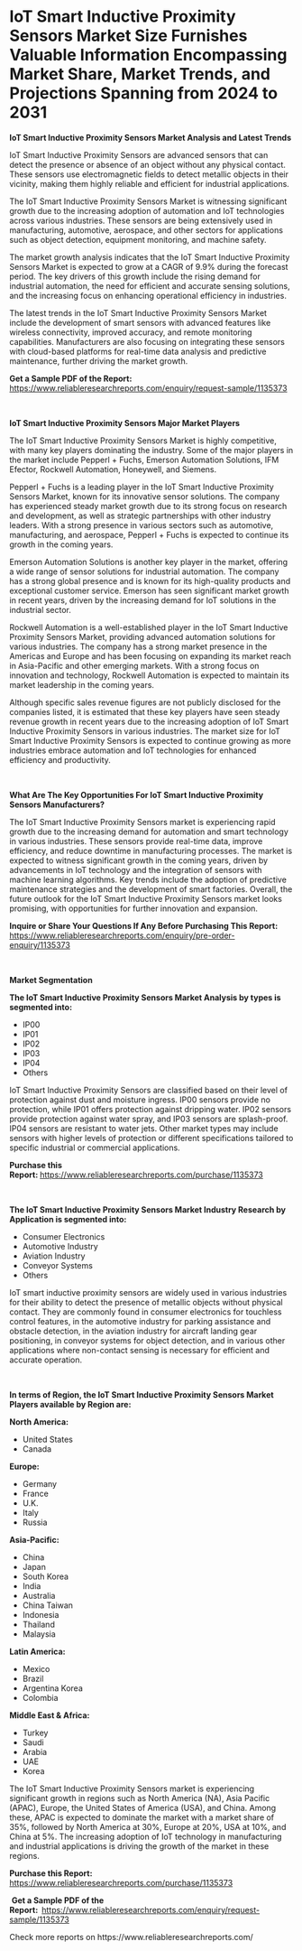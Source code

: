 <p><h1>IoT Smart Inductive Proximity Sensors Market Size Furnishes Valuable Information Encompassing Market Share, Market Trends, and Projections Spanning from 2024 to 2031</h1></p><p><strong>IoT Smart Inductive Proximity Sensors Market Analysis and Latest Trends</strong></p>
<p><p>IoT Smart Inductive Proximity Sensors are advanced sensors that can detect the presence or absence of an object without any physical contact. These sensors use electromagnetic fields to detect metallic objects in their vicinity, making them highly reliable and efficient for industrial applications.</p><p>The IoT Smart Inductive Proximity Sensors Market is witnessing significant growth due to the increasing adoption of automation and IoT technologies across various industries. These sensors are being extensively used in manufacturing, automotive, aerospace, and other sectors for applications such as object detection, equipment monitoring, and machine safety.</p><p>The market growth analysis indicates that the IoT Smart Inductive Proximity Sensors Market is expected to grow at a CAGR of 9.9% during the forecast period. The key drivers of this growth include the rising demand for industrial automation, the need for efficient and accurate sensing solutions, and the increasing focus on enhancing operational efficiency in industries.</p><p>The latest trends in the IoT Smart Inductive Proximity Sensors Market include the development of smart sensors with advanced features like wireless connectivity, improved accuracy, and remote monitoring capabilities. Manufacturers are also focusing on integrating these sensors with cloud-based platforms for real-time data analysis and predictive maintenance, further driving the market growth.</p></p>
<p><strong>Get a Sample PDF of the Report:&nbsp;</strong> <a href="https://www.reliableresearchreports.com/enquiry/request-sample/1135373">https://www.reliableresearchreports.com/enquiry/request-sample/1135373</a></p>
<p>&nbsp;</p>
<p><strong>IoT Smart Inductive Proximity Sensors Major Market Players</strong></p>
<p><p>The IoT Smart Inductive Proximity Sensors Market is highly competitive, with many key players dominating the industry. Some of the major players in the market include Pepperl + Fuchs, Emerson Automation Solutions, IFM Efector, Rockwell Automation, Honeywell, and Siemens.</p><p>Pepperl + Fuchs is a leading player in the IoT Smart Inductive Proximity Sensors Market, known for its innovative sensor solutions. The company has experienced steady market growth due to its strong focus on research and development, as well as strategic partnerships with other industry leaders. With a strong presence in various sectors such as automotive, manufacturing, and aerospace, Pepperl + Fuchs is expected to continue its growth in the coming years.</p><p>Emerson Automation Solutions is another key player in the market, offering a wide range of sensor solutions for industrial automation. The company has a strong global presence and is known for its high-quality products and exceptional customer service. Emerson has seen significant market growth in recent years, driven by the increasing demand for IoT solutions in the industrial sector.</p><p>Rockwell Automation is a well-established player in the IoT Smart Inductive Proximity Sensors Market, providing advanced automation solutions for various industries. The company has a strong market presence in the Americas and Europe and has been focusing on expanding its market reach in Asia-Pacific and other emerging markets. With a strong focus on innovation and technology, Rockwell Automation is expected to maintain its market leadership in the coming years.</p><p>Although specific sales revenue figures are not publicly disclosed for the companies listed, it is estimated that these key players have seen steady revenue growth in recent years due to the increasing adoption of IoT Smart Inductive Proximity Sensors in various industries. The market size for IoT Smart Inductive Proximity Sensors is expected to continue growing as more industries embrace automation and IoT technologies for enhanced efficiency and productivity.</p></p>
<p>&nbsp;</p>
<p><strong>What Are The Key Opportunities For IoT Smart Inductive Proximity Sensors Manufacturers?</strong></p>
<p><p>The IoT Smart Inductive Proximity Sensors market is experiencing rapid growth due to the increasing demand for automation and smart technology in various industries. These sensors provide real-time data, improve efficiency, and reduce downtime in manufacturing processes. The market is expected to witness significant growth in the coming years, driven by advancements in IoT technology and the integration of sensors with machine learning algorithms. Key trends include the adoption of predictive maintenance strategies and the development of smart factories. Overall, the future outlook for the IoT Smart Inductive Proximity Sensors market looks promising, with opportunities for further innovation and expansion.</p></p>
<p><strong>Inquire or Share Your Questions If Any Before Purchasing This Report:</strong> <a href="https://www.reliableresearchreports.com/enquiry/pre-order-enquiry/1135373">https://www.reliableresearchreports.com/enquiry/pre-order-enquiry/1135373</a></p>
<p>&nbsp;</p>
<p><strong>Market Segmentation</strong></p>
<p><strong>The IoT Smart Inductive Proximity Sensors Market Analysis by types is segmented into:</strong></p>
<p><ul><li>IP00</li><li>IP01</li><li>IP02</li><li>IP03</li><li>IP04</li><li>Others</li></ul></p>
<p><p>IoT Smart Inductive Proximity Sensors are classified based on their level of protection against dust and moisture ingress. IP00 sensors provide no protection, while IP01 offers protection against dripping water. IP02 sensors provide protection against water spray, and IP03 sensors are splash-proof. IP04 sensors are resistant to water jets. Other market types may include sensors with higher levels of protection or different specifications tailored to specific industrial or commercial applications.</p></p>
<p><strong>Purchase this Report:&nbsp;</strong><a href="https://www.reliableresearchreports.com/purchase/1135373">https://www.reliableresearchreports.com/purchase/1135373</a></p>
<p>&nbsp;</p>
<p><strong>The IoT Smart Inductive Proximity Sensors Market Industry Research by Application is segmented into:</strong></p>
<p><ul><li>Consumer Electronics</li><li>Automotive Industry</li><li>Aviation Industry</li><li>Conveyor Systems</li><li>Others</li></ul></p>
<p><p>IoT smart inductive proximity sensors are widely used in various industries for their ability to detect the presence of metallic objects without physical contact. They are commonly found in consumer electronics for touchless control features, in the automotive industry for parking assistance and obstacle detection, in the aviation industry for aircraft landing gear positioning, in conveyor systems for object detection, and in various other applications where non-contact sensing is necessary for efficient and accurate operation.</p></p>
<p>&nbsp;</p>
<p><strong>In terms of Region, the IoT Smart Inductive Proximity Sensors Market Players available by Region are:</strong></p>
<p>
    <p> <strong> North America: </strong>
        <ul>
            <li>United States</li>
            <li>Canada</li>
        </ul>
        </p> 
    <p> <strong> Europe: </strong>
        <ul>
            <li>Germany</li>
            <li>France</li>
            <li>U.K.</li>
            <li>Italy</li>
            <li>Russia</li>
        </ul>
        </p> 
    <p> <strong> Asia-Pacific: </strong>
        <ul>
            <li>China</li>
            <li>Japan</li>
            <li>South Korea</li>
            <li>India</li>
            <li>Australia</li>
            <li>China Taiwan</li>
            <li>Indonesia</li>
            <li>Thailand</li>
            <li>Malaysia</li>
        </ul>
        </p> 
    <p> <strong> Latin America: </strong>
        <ul>
            <li>Mexico</li>
            <li>Brazil</li>
            <li>Argentina Korea</li>
            <li>Colombia</li>
        </ul>
        </p> 
    <p> <strong> Middle East & Africa: </strong>
        <ul>
            <li>Turkey</li>
            <li>Saudi</li>
            <li>Arabia</li>
            <li>UAE</li>
            <li>Korea</li>
        </ul>
    </p>
    </p>
<p><p>The IoT Smart Inductive Proximity Sensors market is experiencing significant growth in regions such as North America (NA), Asia Pacific (APAC), Europe, the United States of America (USA), and China. Among these, APAC is expected to dominate the market with a market share of 35%, followed by North America at 30%, Europe at 20%, USA at 10%, and China at 5%. The increasing adoption of IoT technology in manufacturing and industrial applications is driving the growth of the market in these regions.</p></p>
<p><strong>Purchase this Report: </strong><a href="https://www.reliableresearchreports.com/purchase/1135373">https://www.reliableresearchreports.com/purchase/1135373</a></p>
<p>&nbsp;<strong>Get a Sample PDF of the Report:&nbsp;&nbsp;</strong><a href="https://www.reliableresearchreports.com/enquiry/request-sample/1135373">https://www.reliableresearchreports.com/enquiry/request-sample/1135373</a></p>
<p><strong></strong></p>
<p>Check more reports on https://www.reliableresearchreports.com/</p>